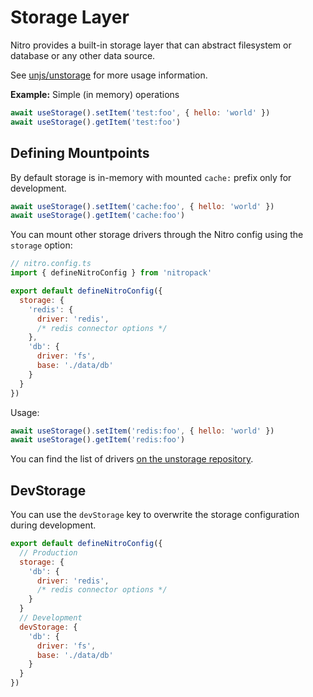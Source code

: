 # Storage Layer

Nitro provides a built-in storage layer that can abstract filesystem or database or any other data source.

See [unjs/unstorage](https://github.com/unjs/unstorage) for more usage information.

**Example:** Simple (in memory) operations

```js
await useStorage().setItem('test:foo', { hello: 'world' })
await useStorage().getItem('test:foo')
```

## Defining Mountpoints

By default storage is in-memory with mounted `cache:` prefix only for development.

```js
await useStorage().setItem('cache:foo', { hello: 'world' })
await useStorage().getItem('cache:foo')
```

You can mount other storage drivers through the Nitro config using the `storage` option:

```js
// nitro.config.ts
import { defineNitroConfig } from 'nitropack'

export default defineNitroConfig({
  storage: {
    'redis': {
      driver: 'redis',
      /* redis connector options */
    },
    'db': {
      driver: 'fs',
      base: './data/db'
    }
  }
})
```

Usage:

```js
await useStorage().setItem('redis:foo', { hello: 'world' })
await useStorage().getItem('redis:foo')
```

You can find the list of drivers [on the unstorage repository](https://github.com/unjs/unstorage#drivers).

## DevStorage

You can use the `devStorage` key to overwrite the storage configuration during development.

```js
export default defineNitroConfig({
  // Production
  storage: {
    'db': {
      driver: 'redis',
      /* redis connector options */
    }
  }
  // Development
  devStorage: {
    'db': {
      driver: 'fs',
      base: './data/db'
    }
  }
})
```
